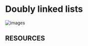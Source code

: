 # Doubly linked lists

![images](https://github.com/hfakir/alx-low_level_programming/assets/114278488/dd8677a6-376a-4526-969d-b7be3eb112c6)

## RESOURCES
